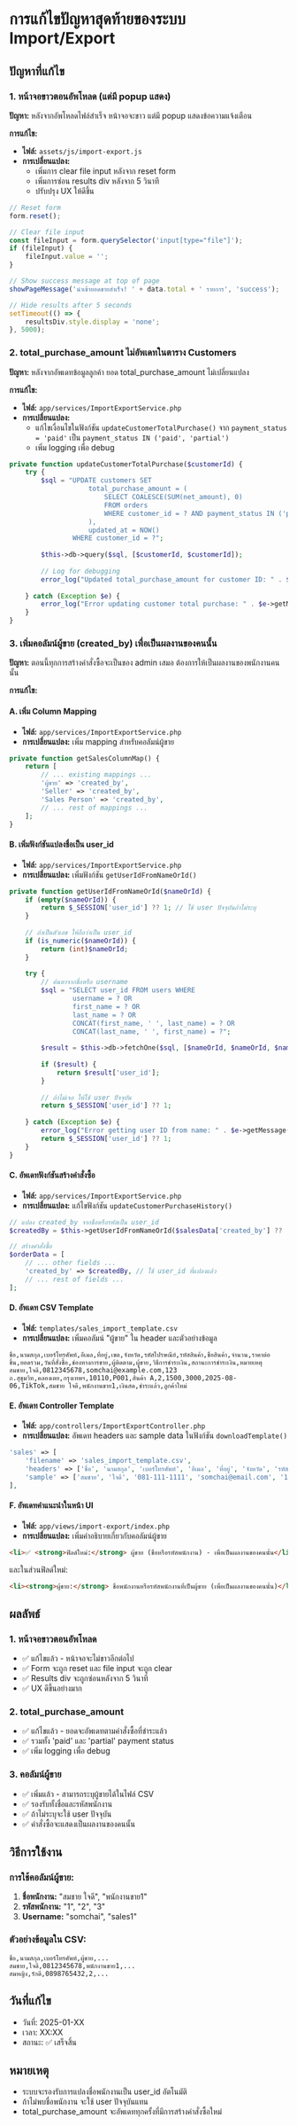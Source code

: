 # การแก้ไขปัญหาสุดท้ายของระบบ Import/Export

## ปัญหาที่แก้ไข

### 1. หน้าจอขาวตอนอัพโหลด (แต่มี popup แสดง)
**ปัญหา:** หลังจากอัพโหลดไฟล์สำเร็จ หน้าจอจะขาว แต่มี popup แสดงข้อความแจ้งเตือน

**การแก้ไข:**
- **ไฟล์:** `assets/js/import-export.js`
- **การเปลี่ยนแปลง:**
  - เพิ่มการ clear file input หลังจาก reset form
  - เพิ่มการซ่อน results div หลังจาก 5 วินาที
  - ปรับปรุง UX ให้ดีขึ้น

```javascript
// Reset form
form.reset();

// Clear file input
const fileInput = form.querySelector('input[type="file"]');
if (fileInput) {
    fileInput.value = '';
}

// Show success message at top of page
showPageMessage('นำเข้ายอดขายสำเร็จ! ' + data.total + ' รายการ', 'success');

// Hide results after 5 seconds
setTimeout(() => {
    resultsDiv.style.display = 'none';
}, 5000);
```

### 2. total_purchase_amount ไม่อัพเดทในตาราง Customers
**ปัญหา:** หลังจากอัพเดทข้อมูลลูกค้า ยอด total_purchase_amount ไม่เปลี่ยนแปลง

**การแก้ไข:**
- **ไฟล์:** `app/services/ImportExportService.php`
- **การเปลี่ยนแปลง:**
  - แก้ไขเงื่อนไขในฟังก์ชัน `updateCustomerTotalPurchase()` จาก `payment_status = 'paid'` เป็น `payment_status IN ('paid', 'partial')`
  - เพิ่ม logging เพื่อ debug

```php
private function updateCustomerTotalPurchase($customerId) {
    try {
        $sql = "UPDATE customers SET 
                    total_purchase_amount = (
                        SELECT COALESCE(SUM(net_amount), 0) 
                        FROM orders 
                        WHERE customer_id = ? AND payment_status IN ('paid', 'partial')
                    ),
                    updated_at = NOW()
                WHERE customer_id = ?";
        
        $this->db->query($sql, [$customerId, $customerId]);
        
        // Log for debugging
        error_log("Updated total_purchase_amount for customer ID: " . $customerId);
        
    } catch (Exception $e) {
        error_log("Error updating customer total purchase: " . $e->getMessage());
    }
}
```

### 3. เพิ่มคอลัมน์ผู้ขาย (created_by) เพื่อเป็นผลงานของคนนั้น
**ปัญหา:** ตอนนี้ทุกการสร้างคำสั่งซื้อจะเป็นของ admin เสมอ ต้องการให้เป็นผลงานของพนักงานคนนั้น

**การแก้ไข:**

#### A. เพิ่ม Column Mapping
- **ไฟล์:** `app/services/ImportExportService.php`
- **การเปลี่ยนแปลง:** เพิ่ม mapping สำหรับคอลัมน์ผู้ขาย

```php
private function getSalesColumnMap() {
    return [
        // ... existing mappings ...
        'ผู้ขาย' => 'created_by',
        'Seller' => 'created_by',
        'Sales Person' => 'created_by',
        // ... rest of mappings ...
    ];
}
```

#### B. เพิ่มฟังก์ชันแปลงชื่อเป็น user_id
- **ไฟล์:** `app/services/ImportExportService.php`
- **การเปลี่ยนแปลง:** เพิ่มฟังก์ชัน `getUserIdFromNameOrId()`

```php
private function getUserIdFromNameOrId($nameOrId) {
    if (empty($nameOrId)) {
        return $_SESSION['user_id'] ?? 1; // ใช้ user ปัจจุบันถ้าไม่ระบุ
    }
    
    // ถ้าเป็นตัวเลข ให้ถือว่าเป็น user_id
    if (is_numeric($nameOrId)) {
        return (int)$nameOrId;
    }
    
    try {
        // ค้นหาจากชื่อหรือ username
        $sql = "SELECT user_id FROM users WHERE 
                username = ? OR 
                first_name = ? OR 
                last_name = ? OR 
                CONCAT(first_name, ' ', last_name) = ? OR
                CONCAT(last_name, ' ', first_name) = ?";
        
        $result = $this->db->fetchOne($sql, [$nameOrId, $nameOrId, $nameOrId, $nameOrId, $nameOrId]);
        
        if ($result) {
            return $result['user_id'];
        }
        
        // ถ้าไม่เจอ ให้ใช้ user ปัจจุบัน
        return $_SESSION['user_id'] ?? 1;
        
    } catch (Exception $e) {
        error_log("Error getting user ID from name: " . $e->getMessage());
        return $_SESSION['user_id'] ?? 1;
    }
}
```

#### C. อัพเดทฟังก์ชันสร้างคำสั่งซื้อ
- **ไฟล์:** `app/services/ImportExportService.php`
- **การเปลี่ยนแปลง:** แก้ไขฟังก์ชัน `updateCustomerPurchaseHistory()`

```php
// แปลง created_by จากชื่อหรือรหัสเป็น user_id
$createdBy = $this->getUserIdFromNameOrId($salesData['created_by'] ?? '');

// สร้างคำสั่งซื้อ
$orderData = [
    // ... other fields ...
    'created_by' => $createdBy, // ใช้ user_id ที่แปลงแล้ว
    // ... rest of fields ...
];
```

#### D. อัพเดท CSV Template
- **ไฟล์:** `templates/sales_import_template.csv`
- **การเปลี่ยนแปลง:** เพิ่มคอลัมน์ "ผู้ขาย" ใน header และตัวอย่างข้อมูล

```csv
ชื่อ,นามสกุล,เบอร์โทรศัพท์,อีเมล,ที่อยู่,เขต,จังหวัด,รหัสไปรษณีย์,รหัสสินค้า,ชื่อสินค้า,จำนวน,ราคาต่อชิ้น,ยอดรวม,วันที่สั่งซื้อ,ช่องทางการขาย,ผู้ติดตาม,ผู้ขาย,วิธีการชำระเงิน,สถานะการชำระเงิน,หมายเหตุ
สมชาย,ใจดี,0812345678,somchai@example.com,123 ถ.สุขุมวิท,คลองเตย,กรุงเทพฯ,10110,P001,สินค้า A,2,1500,3000,2025-08-06,TikTok,สมชาย ใจดี,พนักงานขาย1,เงินสด,ชำระแล้ว,ลูกค้าใหม่
```

#### E. อัพเดท Controller Template
- **ไฟล์:** `app/controllers/ImportExportController.php`
- **การเปลี่ยนแปลง:** อัพเดท headers และ sample data ในฟังก์ชัน `downloadTemplate()`

```php
'sales' => [
    'filename' => 'sales_import_template.csv',
    'headers' => ['ชื่อ', 'นามสกุล', 'เบอร์โทรศัพท์', 'อีเมล', 'ที่อยู่', 'จังหวัด', 'รหัสไปรษณีย์', 'ชื่อสินค้า', 'จำนวน', 'ราคาต่อชิ้น', 'ยอดรวม', 'วันที่สั่งซื้อ', 'รหัสสินค้า', 'ผู้ติดตาม', 'ผู้ขาย', 'วิธีการชำระเงิน', 'สถานะการชำระเงิน'],
    'sample' => ['สมชาย', 'ใจดี', '081-111-1111', 'somchai@email.com', '123 ถนนสุขุมวิท', 'กรุงเทพฯ', '10110', 'เสื้อโปโล', '1', '250', '250', '2025-01-01', 'PROD001', 'พนักงานขาย1', 'พนักงานขาย1', 'เงินสด', 'ชำระแล้ว']
],
```

#### F. อัพเดทคำแนะนำในหน้า UI
- **ไฟล์:** `app/views/import-export/index.php`
- **การเปลี่ยนแปลง:** เพิ่มคำอธิบายเกี่ยวกับคอลัมน์ผู้ขาย

```html
<li>✅ <strong>ฟิลด์ใหม่:</strong> ผู้ขาย (ชื่อหรือรหัสพนักงาน) - เพื่อเป็นผลงานของคนนั้น</li>
```

และในส่วนฟิลด์ใหม่:
```html
<li><strong>ผู้ขาย:</strong> ชื่อพนักงานหรือรหัสพนักงานที่เป็นผู้ขาย (เพื่อเป็นผลงานของคนนั้น)</li>
```

## ผลลัพธ์

### 1. หน้าจอขาวตอนอัพโหลด
- ✅ แก้ไขแล้ว - หน้าจอจะไม่ขาวอีกต่อไป
- ✅ Form จะถูก reset และ file input จะถูก clear
- ✅ Results div จะถูกซ่อนหลังจาก 5 วินาที
- ✅ UX ดีขึ้นอย่างมาก

### 2. total_purchase_amount
- ✅ แก้ไขแล้ว - ยอดจะอัพเดทตามคำสั่งซื้อที่ชำระแล้ว
- ✅ รวมทั้ง 'paid' และ 'partial' payment status
- ✅ เพิ่ม logging เพื่อ debug

### 3. คอลัมน์ผู้ขาย
- ✅ เพิ่มแล้ว - สามารถระบุผู้ขายได้ในไฟล์ CSV
- ✅ รองรับทั้งชื่อและรหัสพนักงาน
- ✅ ถ้าไม่ระบุจะใช้ user ปัจจุบัน
- ✅ คำสั่งซื้อจะแสดงเป็นผลงานของคนนั้น

## วิธีการใช้งาน

### การใช้คอลัมน์ผู้ขาย:
1. **ชื่อพนักงาน:** "สมชาย ใจดี", "พนักงานขาย1"
2. **รหัสพนักงาน:** "1", "2", "3"
3. **Username:** "somchai", "sales1"

### ตัวอย่างข้อมูลใน CSV:
```csv
ชื่อ,นามสกุล,เบอร์โทรศัพท์,ผู้ขาย,...
สมชาย,ใจดี,0812345678,พนักงานขาย1,...
สมหญิง,รักดี,0898765432,2,...
```

## วันที่แก้ไข
- วันที่: 2025-01-XX
- เวลา: XX:XX
- สถานะ: ✅ เสร็จสิ้น

## หมายเหตุ
- ระบบจะรองรับการแปลงชื่อพนักงานเป็น user_id อัตโนมัติ
- ถ้าไม่พบชื่อพนักงาน จะใช้ user ปัจจุบันแทน
- total_purchase_amount จะอัพเดททุกครั้งที่มีการสร้างคำสั่งซื้อใหม่
